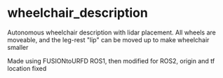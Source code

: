 # wheelchair_description
Autonomous wheelchair description with lidar placement. All wheels are moveable, and the leg-rest "lip" can be moved up to make wheelchair smaller

Made using FUSIONtoURFD ROS1, then modified for ROS2, origin and tf location fixed
